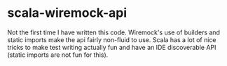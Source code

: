 # scala-wiremock-api

Not the first time I have written this code. Wiremock's use of builders and static imports make the api fairly non-fluid to use. Scala has a lot of nice tricks to make test writing actually fun and have an IDE discoverable API (static imports are not fun for this).
